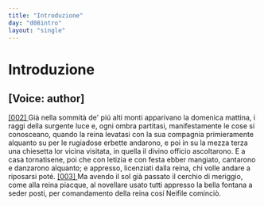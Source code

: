 ```yaml
---
title: "Introduzione"
day: "d08intro"
layout: "single"
---
```

<div id="d08intro" type="introduction" who="author">
 <h1>
  Introduzione
 </h1>
 <p>
  <h2>
   [Voice: author]
  </h2>
 </p>
 <p>
  <a href="{{ site.baseurl }}enDecameron/d08intro#p08980002">
   [002]
  </a>
  Gi&agrave; nella sommit&agrave; de' pi&uacute; alti monti apparivano la
  <time value="domenicamattina">
   domenica mattina,
  </time>
  i raggi della surgente luce e, ogni ombra partitasi, manifestamente le cose si conosceano, quando la
  <name persref="lauretta" type="person">
   reina
  </name>
  levatasi con la sua compagnia primieramente alquanto su per le rugiadose erbette andarono, e poi in su la mezza terza una
  <name placeref="chiesetta-i08" type="place">
   chiesetta
  </name>
  lor vicina visitata, in quella il divino officio ascoltarono. E a casa tornatisene, poi che con letizia e con festa ebber mangiato, cantarono e danzarono alquanto; e appresso, licenziati dalla reina, chi volle andare a riposarsi pot&eacute;.
  <a href="{{ site.baseurl }}enDecameron/d08intro#p08980003">
   [003]
  </a>
  Ma avendo il sol gi&agrave; passato il cerchio di meriggio, come alla reina piacque, al novellare usato tutti appresso la
  <name placeref="fontebrigata-01" type="place">
   bella fontana
  </name>
  a seder posti, per comandamento della reina cos&iacute;
  <name persref="neifile" type="person">
   Neifile
  </name>
  cominci&ograve;.
 </p>
</div>